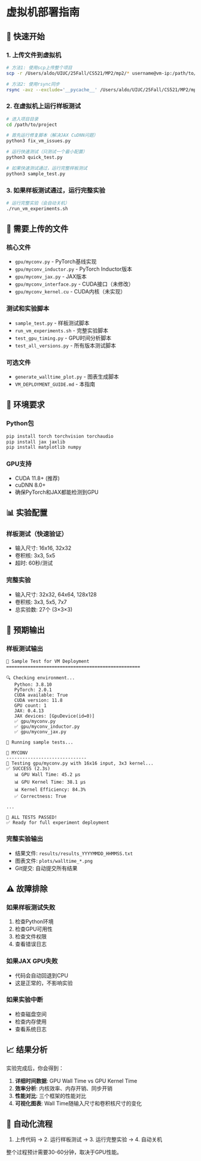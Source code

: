 # 虚拟机部署指南

## 🚀 快速开始

### 1. 上传文件到虚拟机
```bash
# 方法1: 使用scp上传整个项目
scp -r /Users/aldo/UIUC/25Fall/CS521/MP2/mp2/* username@vm-ip:/path/to/project/

# 方法2: 使用rsync同步
rsync -avz --exclude='__pycache__' /Users/aldo/UIUC/25Fall/CS521/MP2/mp2/ username@vm-ip:/path/to/project/
```

### 2. 在虚拟机上运行样板测试
```bash
# 进入项目目录
cd /path/to/project

# 首先运行修复脚本（解决JAX CuDNN问题）
python3 fix_vm_issues.py

# 运行快速测试（只测试一个最小配置）
python3 quick_test.py

# 如果快速测试通过，运行完整样板测试
python3 sample_test.py
```

### 3. 如果样板测试通过，运行完整实验
```bash
# 运行完整实验（会自动关机）
./run_vm_experiments.sh
```

## 📁 需要上传的文件

### 核心文件
- `gpu/myconv.py` - PyTorch基线实现
- `gpu/myconv_inductor.py` - PyTorch Inductor版本
- `gpu/myconv_jax.py` - JAX版本
- `gpu/myconv_interface.py` - CUDA接口（未修改）
- `gpu/myconv_kernel.cu` - CUDA内核（未实现）

### 测试和实验脚本
- `sample_test.py` - 样板测试脚本
- `run_vm_experiments.sh` - 完整实验脚本
- `test_gpu_timing.py` - GPU时间分析脚本
- `test_all_versions.py` - 所有版本测试脚本

### 可选文件
- `generate_walltime_plot.py` - 图表生成脚本
- `VM_DEPLOYMENT_GUIDE.md` - 本指南

## 🔧 环境要求

### Python包
```bash
pip install torch torchvision torchaudio
pip install jax jaxlib
pip install matplotlib numpy
```

### GPU支持
- CUDA 11.8+ (推荐)
- cuDNN 8.0+
- 确保PyTorch和JAX都能检测到GPU

## 📊 实验配置

### 样板测试（快速验证）
- 输入尺寸: 16x16, 32x32
- 卷积核: 3x3, 5x5
- 超时: 60秒/测试

### 完整实验
- 输入尺寸: 32x32, 64x64, 128x128
- 卷积核: 3x3, 5x5, 7x7
- 总实验数: 27个 (3×3×3)

## 🎯 预期输出

### 样板测试输出
```
🚀 Sample Test for VM Deployment
==================================================

🔍 Checking environment...
   Python: 3.8.10
   PyTorch: 2.0.1
   CUDA available: True
   CUDA version: 11.8
   GPU count: 1
   JAX: 0.4.13
   JAX devices: [GpuDevice(id=0)]
   ✅ gpu/myconv.py
   ✅ gpu/myconv_inductor.py
   ✅ gpu/myconv_jax.py

🧪 Running sample tests...

📁 MYCONV
------------------------------
🧪 Testing gpu/myconv.py with 16x16 input, 3x3 kernel...
✅ SUCCESS (2.3s)
   📊 GPU Wall Time: 45.2 μs
   📊 GPU Kernel Time: 38.1 μs
   📊 Kernel Efficiency: 84.3%
   ✅ Correctness: True

...

🎉 ALL TESTS PASSED!
✅ Ready for full experiment deployment
```

### 完整实验输出
- 结果文件: `results/results_YYYYMMDD_HHMMSS.txt`
- 图表文件: `plots/walltime_*.png`
- Git提交: 自动提交所有结果

## ⚠️ 故障排除

### 如果样板测试失败
1. 检查Python环境
2. 检查GPU可用性
3. 检查文件权限
4. 查看错误日志

### 如果JAX GPU失败
- 代码会自动回退到CPU
- 这是正常的，不影响实验

### 如果实验中断
- 检查磁盘空间
- 检查内存使用
- 查看系统日志

## 📈 结果分析

实验完成后，你会得到：
1. **详细时间数据**: GPU Wall Time vs GPU Kernel Time
2. **效率分析**: 内核效率、内存开销、同步开销
3. **性能对比**: 三个框架的性能对比
4. **可视化图表**: Wall Time随输入尺寸和卷积核尺寸的变化

## 🔄 自动化流程

1. 上传代码 → 2. 运行样板测试 → 3. 运行完整实验 → 4. 自动关机

整个过程预计需要30-60分钟，取决于GPU性能。
